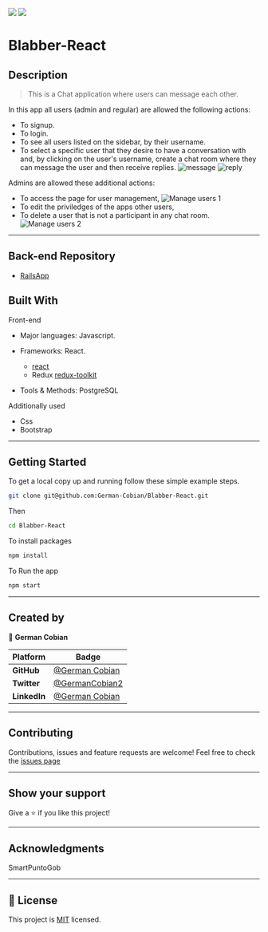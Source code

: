 ![](https://img.shields.io/badge/Microverse-blueviolet)
![](https://img.shields.io/static/v1?label=BY&message=German-cobian&color=red)

# Blabber-React

## Description

> This is a Chat application where users can message each other.

In this app all users (admin and regular) are allowed the following actions:

- To signup.
- To login.
- To see all users listed on the sidebar, by their username.
- To select a specific user that they desire to have a conversation with and, by clicking on the user's username, create a chat room where they can message the user and then receive replies. 
![message](/app/assets/project-images/Message.png?raw=true "message") 
![reply](/app/assets/project-images/Reply.png?raw=true "reply")

Admins are allowed these additional actions:

- To access the page for user management,
![Manage users 1](/app/assets/project-images/Manage-Users1.png?raw=true "mnange-users1")
- To edit the priviledges of the apps other users,  
- To delete a user that is not a participant in any chat room.
![Manage users 2](/app/assets/project-images/Manage-Users2.png?raw=true "manage-users2")
<hr>

## Back-end Repository 

- [RailsApp](https://github.com/German-Cobian/Blabber-Rails.git)

## Built With

Front-end

- Major languages: Javascript.

- Frameworks: 
  React.
  - [react](https://reactjs.org/)
  * Redux
  [redux-toolkit](https://redux-toolkit.js.org/) 
- Tools & Methods: PostgreSQL
 
Additionally used
- Css
- Bootstrap
<hr>

## Getting Started

To get a local copy up and running follow these simple example steps.

```sh
git clone git@github.com:German-Cobian/Blabber-React.git
```

Then 
```sh
cd Blabber-React 
```

To install packages
```sh 
npm install
``` 

To Run the app
```sh 
npm start
```
<hr>

 ## Created by

 👤 **German Cobian**

Platform | Badge |
 --- | --- |
 **GitHub**  | [@German Cobian](https://github.com/German-Cobian)
 **Twitter** |[@GermanCobian2](https://twitter.com/GermanCobian2)
 **LinkedIn** | [@German Cobian](https://www.linkedin.com/in/german-cobian/)
<hr>

## Contributing

Contributions, issues and feature requests are welcome!
Feel free to check the [issues page](git@github.com:German-Cobian/Blabber-React.git)
<hr>

## Show your support

Give a ⭐️ if you like this project!
<hr>

## Acknowledgments

SmartPuntoGob
<hr>

## 📝 License

This project is [MIT](https://github.com/German-Cobian/Blabber-React/blob/main/LICENSE) licensed.

